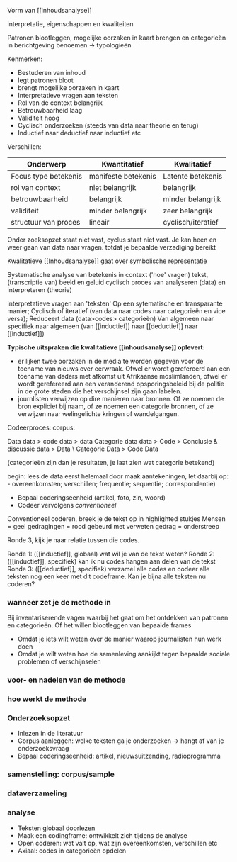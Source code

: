 Vorm van [[inhoudsanalyse]]

interpretatie, eigenschappen en kwaliteiten

Patronen blootleggen, mogelijke oorzaken in kaart brengen en categorieën in berichtgeving benoemen -> typologieën

Kenmerken:
- Bestuderen van inhoud
- legt patronen bloot
- brengt mogelijke oorzaken in kaart
- Interpretatieve vragen aan teksten
- Rol van de context belangrijk
- Betrouwbaarheid laag
- Validiteit hoog
- Cyclisch onderzoeken (steeds van data naar theorie en terug)
- Inductief naar deductief naar inductief etc

Verschillen:

| Onderwerp            | Kwantitatief        | Kwalitatief        |
| -------------------- | ------------------- | ------------------ |
| Focus type betekenis | manifeste betekenis | Latente betekenis  |
| rol van context      | niet belangrijk     | belangrijk         |
| betrouwbaarheid      | belangrijk          | minder belangrijk  |
| validiteit           | minder belangrijk   | zeer belangrijk    |
| structuur van proces | lineair             | cyclisch/iteratief | 

Onder zoeksopzet staat niet vast, cyclus staat niet vast.
Je kan heen en weer gaan van data naar vragen.
totdat je bepaalde verzadiging bereikt

Kwalitatieve [[Inhoudsanalyse]] gaat over symbolische representatie

Systematische analyse van betekenis in context ('hoe' vragen)
tekst, (transcriptie van) beeld en geluid
cyclisch proces van analyseren (data) en interpreteren (theorie)

interpretatieve vragen aan 'teksten'
Op een sytematische en transparante manier;
Cyclisch of iteratief (van data naar codes naar categorieën en vice versa);
Reduceert data (data>codes> categorieën)
Van algemeen naar specifiek naar algemeen (van [[inductief]] naar [[deductief]] naar [[inductief]])

**Typische uitspraken die kwalitatieve [[inhoudsanalyse]] oplevert:**
- er lijken twee oorzaken in de media te worden gegeven voor de toename van nieuws over eerwraak. Ofwel er wordt gerefereerd aan een toename van daders met afkomst uit Afrikaanse moslimlanden, ofwel er wordt gerefereerd aan een veranderend opsporingsbeleid bij de politie in de grote steden die het verschijnsel zijn gaan labelen.
- journlisten verwijzen op dire manieren naar bronnen. Of ze noemen de bron expliciet bij naam, of ze noemen een categorie bronnen, of ze verwijzen naar welingelichte kringen of wandelgangen.


Codeerproces:
corpus:

Data
data        >     code 
data
                                    >
data                                       Categorie
data 
data      >       Code                                        >           Conclusie & discussie
data
                                 >
Data  \                                     Categorie
Data      >       Code
Data  

(categorieën zijn dan je resultaten, je laat zien wat categorie betekend)

begin: lees de data eerst helemaal door
maak aantekeningen, let daarbij op:
	- overeenkomsten; verschillen; frequentie; sequentie; correspondentie)
- Bepaal coderingseenheid (artikel, foto, zin, woord)
- Codeer vervolgens *conventioneel*

Conventioneel coderen, breek je de tekst op in highlighted stukjes
Mensen = geel
gedragingen = rood
gebeurd met verweten gedrag = onderstreep

Ronde 3, kijk je naar relatie tussen die codes.

Ronde 1: ([[inductief]], globaal) wat wil je van de tekst weten?
Ronde 2: ([[inductief]], specifiek) kan ik nu codes hangen aan delen van de tekst
Ronde 3: ([[deductief]], specifiek) verzamel alle codes en codeer alle teksten nog een keer met dit codeframe. Kan je bijna alle teksten nu coderen?



### wanneer zet je de methode in

Bij inventariserende vagen waarbij het gaat om het ontdekken van patronen en categorieën. Of het willen blootleggen van bepaalde frames

- Omdat je iets wilt weten over de manier waarop journalisten hun werk doen
- Omdat je wilt weten hoe de samenleving aankijkt tegen bepaalde sociale problemen of verschijnselen

### voor- en nadelen van de methode


### hoe werkt de methode

### Onderzoeksopzet
-  Inlezen in de literatuur
- Corpus aanleggen: welke teksten ga je onderzoeken -> hangt af van je onderzoeksvraag
-  Bepaal coderingseenheid: artikel, nieuwsuitzending, radioprogramma

### samenstelling: corpus/sample


### dataverzameling



### analyse
- Teksten globaal doorlezen
- Maak een codingframe: ontwikkelt zich tijdens de analyse
- Open coderen: wat valt op, wat zijn overeenkomsten, verschillen etc
- Axiaal: codes in categorieën opdelen
